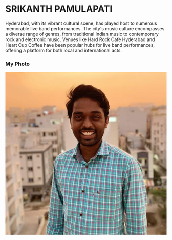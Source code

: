 # SRIKANTH PAMULAPATI

Hyderabad, with its vibrant cultural scene, has played host to numerous memorable live band performances. The city's music culture encompasses a diverse range of genres, from traditional Indian music to contemporary rock and electronic music. Venues like Hard Rock Cafe Hyderabad and Heart Cup Coffee have been popular hubs for live band performances, offering a platform for both local and international acts.

### My Photo
![It's Me](https://github.com/5r1kanth/from-Pamulapati/blob/main/It's%20Me.jpeg)